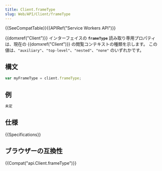 ```yaml
---
title: Client.frameType
slug: Web/API/Client/frameType
---
```


{{SeeCompatTable}}{{APIRef("Service Workers API")}}

{{domxref("Client")}} インターフェイスの **`frameType`** 読み取り専用プロパティは、現在の {{domxref("Client")}} の閲覧コンテキストの種類を示します。 この値は、`"auxiliary"`、`"top-level"`、`"nested"`、`"none"` のいずれかです。

## 構文

```js
var myFrameType = client.frameType;
```

## 例

```js
未定
```

## 仕様

{{Specifications}}

## ブラウザーの互換性

{{Compat("api.Client.frameType")}}
